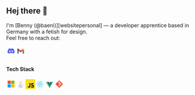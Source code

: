 ## Hej there 👋
I'm [Benny (@baeni)][websitepersonal] — a developer apprentice based in Germany with a fetish for design.<br />
Feel free to reach out:

[<img align="left" alt="Discord" width="26px" src="https://github.com/edent/SuperTinyIcons/blob/master/images/svg/discord.svg" />][discord]
[<img align="left" alt="Mail" width="26px" src="https://github.com/edent/SuperTinyIcons/blob/master/images/svg/gmail.svg" />][mail]

<br />
<br />

#### Tech Stack

[<img align="left" alt="Java" width="26px" src="https://github.com/edent/SuperTinyIcons/blob/master/images/svg/microsoft.svg" />][wikipediadotnet]
[<img align="left" alt="Java" width="26px" src="https://github.com/edent/SuperTinyIcons/blob/master/images/svg/java.svg" />][wikipediajava]
[<img align="left" alt="JS" width="26px" src="https://github.com/edent/SuperTinyIcons/blob/master/images/svg/javascript.svg" />][wikipediajs]
[<img align="left" alt="JS" width="26px" src="https://github.com/edent/SuperTinyIcons/blob/master/images/svg/react.svg" />][wikipediareact]
[<img align="left" alt="Vue" width="26px" src="https://github.com/edent/SuperTinyIcons/blob/master/images/svg/vue.svg" />][wikipediavue]
[<img align="left" alt="GitHub" width="26px" src="https://github.com/edent/SuperTinyIcons/blob/master/images/svg/git.svg" />][wikipediagit]

[discord]: https://discord.com/invite/AJr2d8Z
[mail]: mailto:baeni.saa@gmail.com

[wikipediadotnet]: https://en.wikipedia.org/wiki/.NET
[wikipediajava]: https://en.wikipedia.org/wiki/Java_(programming_language)
[wikipediajs]: https://en.wikipedia.org/wiki/JavaScript
[wikipediareact]: https://en.wikipedia.org/wiki/React
[wikipediavue]: https://en.wikipedia.org/wiki/Vue.js
[wikipediagit]: https://en.wikipedia.org/wiki/Git
